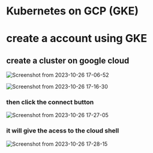 # Kubernetes on GCP (GKE)
# create a account using GKE

## create a cluster on google cloud
![Screenshot from 2023-10-26 17-06-52](https://github.com/Althaf-official/KodeKloud_Kubernetes/assets/105126131/6dc1d4c2-9392-4871-8a82-4cdca19f45fa)


![Screenshot from 2023-10-26 17-16-30](https://github.com/Althaf-official/KodeKloud_Kubernetes/assets/105126131/7c020efa-a8e5-4293-9bd8-8e3b9ac2a262)


###  then click the connect button
![Screenshot from 2023-10-26 17-27-05](https://github.com/Althaf-official/KodeKloud_Kubernetes/assets/105126131/c3dd1137-d951-4790-badb-ab91a8865bdd)

### it will give the acess to the cloud shell

![Screenshot from 2023-10-26 17-28-15](https://github.com/Althaf-official/KodeKloud_Kubernetes/assets/105126131/f8499a48-5937-48f6-a468-57ad9911ada9)
